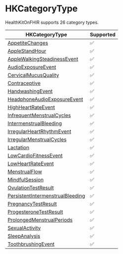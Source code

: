 <!--
                  
This source file is part of the HealthKitOnFHIR open source project

SPDX-FileCopyrightText: 2022 Stanford University and the project authors (see CONTRIBUTORS.md)

SPDX-License-Identifier: MIT
             
-->
# HKCategoryType

HealthKitOnFHIR supports 26 category types.

|HKCategoryType|Supported|
|----|----|
|[AppetiteChanges](https://developer.apple.com/documentation/healthkit/HKCategoryTypeIdentifierAppetiteChanges)|:white_check_mark:|
|[AppleStandHour](https://developer.apple.com/documentation/healthkit/HKCategoryTypeIdentifierAppleStandHour)|:white_check_mark:|
|[AppleWalkingSteadinessEvent](https://developer.apple.com/documentation/healthkit/HKCategoryTypeIdentifierAppleWalkingSteadinessEvent)|:white_check_mark:|
|[AudioExposureEvent](https://developer.apple.com/documentation/healthkit/HKCategoryTypeIdentifierAudioExposureEvent)|:white_check_mark:|
|[CervicalMucusQuality](https://developer.apple.com/documentation/healthkit/HKCategoryTypeIdentifierCervicalMucusQuality)|:white_check_mark:|
|[Contraceptive](https://developer.apple.com/documentation/healthkit/HKCategoryTypeIdentifierContraceptive)|:white_check_mark:|
|[HandwashingEvent](https://developer.apple.com/documentation/healthkit/HKCategoryTypeIdentifierHandwashingEvent)|:white_check_mark:|
|[HeadphoneAudioExposureEvent](https://developer.apple.com/documentation/healthkit/HKCategoryTypeIdentifierHeadphoneAudioExposureEvent)|:white_check_mark:|
|[HighHeartRateEvent](https://developer.apple.com/documentation/healthkit/HKCategoryTypeIdentifierHighHeartRateEvent)|:white_check_mark:|
|[InfrequentMenstrualCycles](https://developer.apple.com/documentation/healthkit/HKCategoryTypeIdentifierInfrequentMenstrualCycles)|:white_check_mark:|
|[IntermenstrualBleeding](https://developer.apple.com/documentation/healthkit/HKCategoryTypeIdentifierIntermenstrualBleeding)|:white_check_mark:|
|[IrregularHeartRhythmEvent](https://developer.apple.com/documentation/healthkit/HKCategoryTypeIdentifierIrregularHeartRhythmEvent)|:white_check_mark:|
|[IrregularMenstrualCycles](https://developer.apple.com/documentation/healthkit/HKCategoryTypeIdentifierIrregularMenstrualCycles)|:white_check_mark:|
|[Lactation](https://developer.apple.com/documentation/healthkit/HKCategoryTypeIdentifierLactation)|:white_check_mark:|
|[LowCardioFitnessEvent](https://developer.apple.com/documentation/healthkit/HKCategoryTypeIdentifierLowCardioFitnessEvent)|:white_check_mark:|
|[LowHeartRateEvent](https://developer.apple.com/documentation/healthkit/HKCategoryTypeIdentifierLowHeartRateEvent)|:white_check_mark:|
|[MenstrualFlow](https://developer.apple.com/documentation/healthkit/HKCategoryTypeIdentifierMenstrualFlow)|:white_check_mark:|
|[MindfulSession](https://developer.apple.com/documentation/healthkit/HKCategoryTypeIdentifierMindfulSession)|:white_check_mark:|
|[OvulationTestResult](https://developer.apple.com/documentation/healthkit/HKCategoryTypeIdentifierOvulationTestResult)|:white_check_mark:|
|[PersistentIntermenstrualBleeding](https://developer.apple.com/documentation/healthkit/HKCategoryTypeIdentifierPersistentIntermenstrualBleeding)|:white_check_mark:|
|[PregnancyTestResult](https://developer.apple.com/documentation/healthkit/HKCategoryTypeIdentifierPregnancyTestResult)|:white_check_mark:|
|[ProgesteroneTestResult](https://developer.apple.com/documentation/healthkit/HKCategoryTypeIdentifierProgesteroneTestResult)|:white_check_mark:|
|[ProlongedMenstrualPeriods](https://developer.apple.com/documentation/healthkit/HKCategoryTypeIdentifierProlongedMenstrualPeriods)|:white_check_mark:|
|[SexualActivity](https://developer.apple.com/documentation/healthkit/HKCategoryTypeIdentifierSexualActivity)|:white_check_mark:|
|[SleepAnalysis](https://developer.apple.com/documentation/healthkit/HKCategoryTypeIdentifierSleepAnalysis)|:white_check_mark:|
|[ToothbrushingEvent](https://developer.apple.com/documentation/healthkit/HKCategoryTypeIdentifierToothbrushingEvent)|:white_check_mark:|
